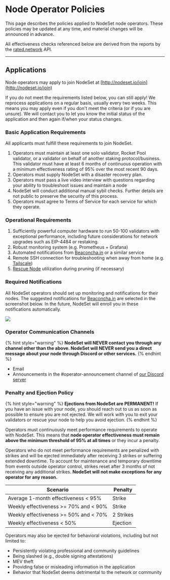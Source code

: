 # Node Operator Policies

This page describes the policies applied to NodeSet node operators. These policies may be updated at any time, and material changes will be announced in advance.

All effectiveness checks referenced below are derived from the reports by the [rated.network](http://rated.network) API.

***

## Applications

Node operators may apply to join NodeSet at [http://nodeset.io/join](http://nodeset.io/join)

If you do not meet the requirements listed below, you can still apply! We reprocess applications on a regular basis, usually every two weeks. This means you may apply even if you don't meet the criteria (or if you are unsure). We will contact you to let you know the initial status of the application and then again if/when your status changes.

### Basic Application Requirements

All applicants must fulfill these requirements to join NodeSet.

1. Operators must maintain at least one solo validator, Rocket Pool validator, or a validator on behalf of another staking protocol/business. This validator must have at least 6 months of continuous operation with a minimum effectiveness rating of 95% over the most recent 90 days.
2. Operators must supply NodeSet with a disaster recovery plan.
3. Operators must pass a live video interview with questions regarding your ability to troubleshoot issues and maintain a node
4. NodeSet will conduct additional manual sybil checks. Further details are not public to preserve the security of this process.
5. Operators must agree to Terms of Service for each service for which they operate.

### Operational Requirements

1. Sufficiently powerful computer hardware to run 50-100 validators with exceptional performance, including future considerations for network upgrades such as EIP-4484 or restaking.
2. Robust monitoring system (e.g. Prometheus + Grafana)
3. Automated notifications from [Beaconcha.in](https://beaconcha.in) or a similar service
4. Remote SSH connection for troubleshooting when away from home (e.g. [Tailscale](https://tailscale.com/))
5. [Rescue Node](https://rescuenode.com/) utilization during pruning (if necessary)

### Required Notifications

All NodeSet operators should set up monitoring and notifications for their nodes. The suggested notifications for [Beaconcha.in](https://beaconcha.in) are selected in the screenshot below. In the future, NodeSet will enroll you in these notifications automatically.

![](https://lh4.googleusercontent.com/\_kLOVnZ8rOn\_UF1V4frgEpLF2dS-6wyYzyHxAhN6J61tppP-oxUzbxLHVNyMKgkXKAAjwjoC\_egmCsnJzvzpBv19gyGGhuYT8M\_XVpAlAjF5e7VirK6TGaONVN-XDqWKuhHP-T4GVDPpGJMfJq2qDsQ)

### Operator Communication Channels

{% hint style="warning" %}
**NodeSet will NEVER contact you through any channel other than the above. NodeSet will NEVER send you a direct message about your node through Discord or other services.**
{% endhint %}

* Email&#x20;
* Announcements in the #operator-announcement channel of [our Discord server](https://discord.gg/dNshadxVkg)

### Penalty and Ejection Policy

{% hint style="warning" %}
**Ejections from NodeSet are PERMANENT!** If you have an issue with your node, you should reach out to us as soon as possible to ensure you are not ejected. We will work with you to exit your validators or rescue your node to help you avoid ejection.
{% endhint %}

Operators must continuously meet performance requirements to operate with NodeSet. This means that **node operator effectiveness must remain above the minimum threshold of 95% at all times** or they incur a penalty.

Operators who do not meet performance requirements are penalized with strikes and will be ejected immediately after receiving 3 strikes or suffering extended downtime. To account for maintenance and temporary downtime from events outside operator control, strikes reset after 3 months of not receiving any additional strikes. **NodeSet will not make exceptions for any operator for any reason.**

| **Scenario**                          | **Penalty** |
| ------------------------------------- | ----------- |
| Average 1-month effectiveness < 95%   | Strike      |
| Weekly effectiveness >= 70% and < 90% | Strike      |
| Weekly effectiveness >= 50% and < 70% | 2 Strikes   |
| Weekly effectiveness < 50%            | Ejection    |

Operators may also be ejected for behavioral violations, including but not limited to:

* Persistently violating professional and community guidelines
* Being slashed (e.g., double signing attestations)
* MEV theft
* Providing false or misleading information in the application
* Behavior that NodeSet deems detrimental to the network or community
